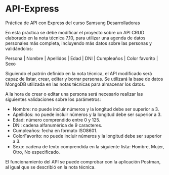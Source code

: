 # API-Express
Práctica de API con Express del curso Samsung Desarrolladoras

En esta práctica se debe modificar el proyecto sobre un API CRUD elaborado en la
nota técnica 7.10, para utilizar una agenda de datos personales más completa, incluyendo
más datos sobre las personas y validándolos:

Persona | Nombre | Apellidos | Edad | DNI | Cumpleaños | Color favorito | Sexo

Siguiendo el patrón definido en la nota técnica, el API modificado será capaz de listar,
crear, editar y borrar personas. Se utilizará la base de datos MongoDB utilizada
en las notas técnicas para almacenar los datos.

A la hora de crear o editar una persona será necesario realizar las siguientes validaciones
sobre los parámetros:

- Nombre: no puede incluir números y la longitud debe ser superior a 3.
- Apellidos: no puede incluir números y la longitud debe ser superior a 3.
- Edad: número comprendido entre 0 y 125.
- DNI: cadena alfanumérica de 9 caracteres.
- Cumpleaños: fecha en formato ISO8601.
- ColorFavorito: no puede incluir números y la longitud debe ser superior a 3.
- Sexo: cadena de texto comprendida en la siguiente lista: Hombre, Mujer, Otro,
No especificado.

El funcionamiento del API se puede comprobar con la aplicación Postman, al igual
que se describió en la nota técnica.
